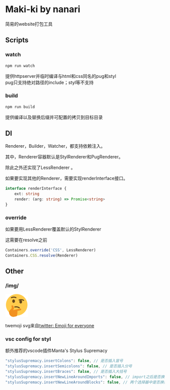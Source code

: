 # Maki-ki by nanari

简易的website打包工具



## Scripts

### watch

```bash
npm run watch
```

提供httpserver并临时编译与html和css同名的pug和styl    
pug只支持绝对路径的include；styl等不支持

### build

```bash
npm run build
```

提供编译以及替换后缀并可配置的拷贝到目标目录



## DI

Renderer，Builder，Watcher，都支持依赖注入。

其中，Renderer容器默认是StylRenderer和PugRenderer。

除此之外还实现了LessRenderer 。

如果要实现其他的Renderer，需要实现renderInterface接口。

```typescript
interface renderInterface {
    ext: string
    render: (arg: string) => Promise<string>
}
```

### override

如果要用LessRenderer覆盖默认的StylRenderer

这需要在resolve之前

```typescript
Containers.override('CSS', LessRenderer)
Containers.CSS.resolve(Renderer)
```



## Other

### /img/

![twemoji](./img/1f914.svg)

twemoji svg来自[twitter: Emoji for everyone](https://github.com/twitter/twemoji)

### vsc config for styl

额外推荐的vscode插件Manta's Stylus Supremacy

```js
"stylusSupremacy.insertColons": false, // 是否插入冒号
"stylusSupremacy.insertSemicolons": false, // 是否插入分号
"stylusSupremacy.insertBraces": false, // 是否插入大括号
"stylusSupremacy.insertNewLineAroundImports": false, // import之后是否换行
"stylusSupremacy.insertNewLineAroundBlocks": false, // 两个选择器中是否换行
```

